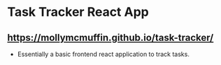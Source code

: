 # Task Tracker React App
## https://mollymcmuffin.github.io/task-tracker/

- Essentially a basic frontend react application to track tasks.

